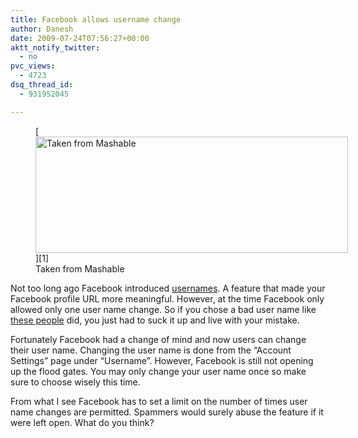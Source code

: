 ```yaml
---
title: Facebook allows username change
author: Danesh
date: 2009-07-24T07:56:27+00:00
aktt_notify_twitter:
  - no
pvc_views:
  - 4723
dsq_thread_id:
  - 931952045

---
```

<figure id="attachment_1682" aria-describedby="caption-attachment-1682" style="width: 500px" class="wp-caption alignnone">[<img loading="lazy" class="size-medium wp-image-1682" title="fb-namechange" src="/wp-content/uploads/2009/07/fb-namechange-500x186.jpg" alt="Taken from Mashable" width="500" height="186" srcset="/wp-content/uploads/2009/07/fb-namechange-500x186.jpg 500w, /wp-content/uploads/2009/07/fb-namechange.jpg 603w" sizes="(max-width: 500px) 100vw, 500px" />][1]<figcaption id="caption-attachment-1682" class="wp-caption-text">Taken from Mashable</figcaption></figure>

Not too long ago Facebook introduced [usernames][2]. A feature that made your Facebook profile URL more meaningful. However, at the time Facebook only allowed only one user name change. So if you chose a bad user name like [these people][3] did, you just had to suck it up and live with your mistake.

Fortunately Facebook had a change of mind and now users can change their user name. Changing the user name is done from the &#8220;Account Settings&#8221; page under &#8220;Username&#8221;. However, Facebook is still not opening up the flood gates. You may only change your user name once so make sure to choose wisely this time.

From what I see Facebook has to set a limit on the number of times user name changes are permitted. Spammers would surely abuse the feature if it were left open. What do you think?

 [1]: http://mashable.com/2009/07/23/change-facebook-username/
 [2]: /posts/facebook-adds-usernames/
 [3]: http://mashable.com/2009/06/13/silliest-facebook-vanity-urls/